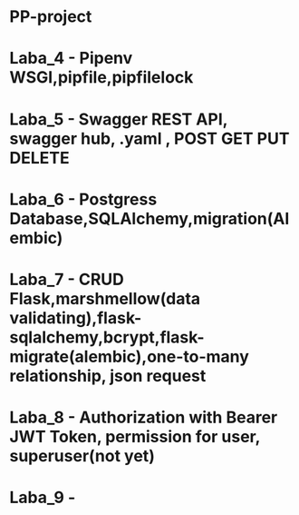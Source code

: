# PP-project
# Laba_4 - Pipenv WSGI,pipfile,pipfilelock
# Laba_5 - Swagger REST API, swagger hub, .yaml , POST GET PUT DELETE
# Laba_6 - Postgress Database,SQLAlchemy,migration(Alembic)
# Laba_7 - CRUD Flask,marshmellow(data validating),flask-sqlalchemy,bcrypt,flask-migrate(alembic),one-to-many relationship, json request
# Laba_8 - Authorization with Bearer JWT Token, permission for user, superuser(not yet)
# Laba_9 -
